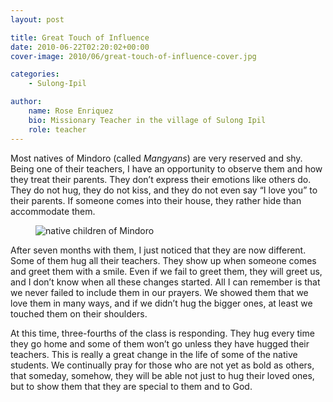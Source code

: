 ```yaml
---
layout: post

title: Great Touch of Influence
date: 2010-06-22T02:20:02+00:00
cover-image: 2010/06/great-touch-of-influence-cover.jpg

categories:
    - Sulong-Ipil

author:
    name: Rose Enriquez
    bio: Missionary Teacher in the village of Sulong Ipil
    role: teacher
---
```


Most natives of Mindoro (called _Mangyans_) are very reserved and shy. Being one of their teachers, I have an opportunity to observe them and how they treat their parents. They don’t express their emotions like others do. They do not hug, they do not kiss, and they do not even say “I love you” to their parents. If someone comes into their house, they rather hide than accommodate them.

<figure class="c-figure c-figure--right">
    <img class="u-zoom u-zoom--2x u-zoom--right" alt="native children of Mindoro" src="{{site.img_dir}}/2010/06/DSCF4667-1024x768.jpg">
</figure>

After seven months with them, I just noticed that they are now different. Some of them hug all their teachers. They show up when someone comes and greet them with a smile. Even if we fail to greet them, they will greet us, and I don’t know when all these changes started. All I can remember is that we never failed to include them in our prayers. We showed them that we love them in many ways, and if we didn’t hug the bigger ones, at least we touched them on their shoulders.

At this time, three-fourths of the class is responding. They hug every time they go home and some of them won’t go unless they have hugged their teachers. This is really a great change in the life of some of the native students. We continually pray for those who are not yet as bold as others, that someday, somehow, they will be able not just to hug their loved ones, but to show them that they are special to them and to God.
